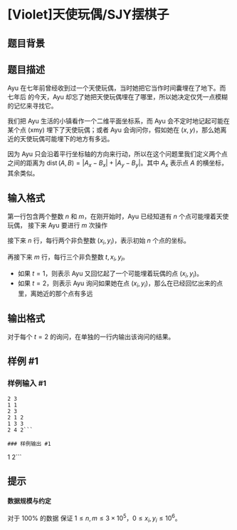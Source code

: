 # [Violet]天使玩偶/SJY摆棋子

## 题目背景



## 题目描述


Ayu 在七年前曾经收到过一个天使玩偶，当时她把它当作时间囊埋在了地下。而七年后 的今天，Ayu 却忘了她把天使玩偶埋在了哪里，所以她决定仅凭一点模糊的记忆来寻找它。

我们把 Ayu 生活的小镇看作一个二维平面坐标系，而 Ayu 会不定时地记起可能在某个点 (xmy) 埋下了天使玩偶；或者 Ayu 会询问你，假如她在 $(x,y)$，那么她离近的天使玩偶可能埋下的地方有多远。

因为 Ayu 只会沿着平行坐标轴的方向来行动，所以在这个问题里我们定义两个点之间的距离为 $\operatorname{dist}(A,B)=|A_x-B_x|+|A_y-B_y|$。其中 $A_x$ 表示点 $A$ 的横坐标，其余类似。


## 输入格式

第一行包含两个整数 $n$ 和 $m$，在刚开始时，Ayu 已经知道有 $n$ 个点可能埋着天使玩偶， 接下来 Ayu 要进行 $m$ 次操作

接下来 $n$ 行，每行两个非负整数 $(x_i,y_i)$，表示初始 $n$ 个点的坐标。

再接下来 $m$ 行，每行三个非负整数 $t,x_i,y_i$。

* 如果 $t=1$，则表示 Ayu 又回忆起了一个可能埋着玩偶的点 $(x_i,y_i)$。
* 如果 $t=2$，则表示 Ayu 询问如果她在点 $(x_i,y_i)$，那么在已经回忆出来的点里，离她近的那个点有多远

## 输出格式

对于每个 $t=2$ 的询问，在单独的一行内输出该询问的结果。

## 样例 #1

### 样例输入 #1
```
2 3 
1 1 
2 3 
2 1 2 
1 3 3 
2 4 2```

### 样例输出 #1

```
1 
2```

## 提示

#### 数据规模与约定

对于 $100\%$ 的数据 保证 $1 \leq n,m\leq 3 \times 10^5$，$0 \leq x_i,y_i \leq 10^6$。
